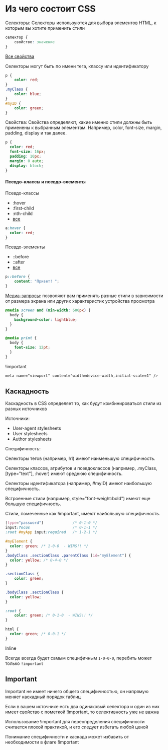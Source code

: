 # Из чего состоит CSS
Селекторы: Селекторы используются для выбора элементов HTML, к которым вы хотите применить стили

```css
селектор {  
    свойство: значение
}
```

[Все свойства](https://www.w3schools.com/cssref/index.php)




Селекторы могут быть по имени тега, классу или идентификатору
```css
p {
    color: red;
}
.myClass {
    color: blue;
}
#myID {
    color: green;
}
```

Свойства: Свойства определяют, какие именно стили должны быть применены к выбранным элементам. Например, color, font-size, margin, padding, display и так далее.
```css
p {
  color: red;
  font-size: 16px;
  padding: 10px;
  margin: 0 auto;
  display: block;
} 
```

#### Псевдо-классы и псевдо-элементы
Псевдо-классы
* :hover
* :first-child
* :nth-child
* [все](https://developer.mozilla.org/ru/docs/Web/CSS/Pseudo-classes)
```css 
a:hover {
  color: red;
}
```

Псевдо-элементы
* ::before
* ::after
* [все](https://developer.mozilla.org/ru/docs/Web/CSS/Pseudo-elements)
```css 
p::before {
    content: "Привет! ";
}
```

[Медиа-запросы](https://developer.mozilla.org/en-US/docs/Learn/CSS/CSS_layout/Media_queries): позволяют вам применять разные стили в зависимости от размера экрана или других характеристик устройства просмотра
```css
@media screen and (min-width: 600px) {
  body {
    background-color: lightblue;
  }
}
```

```css 
@media print {
  body {
    font-size: 12pt;
  }
}
```

!important
```css
meta name="viewport" content="width=device-width,initial-scale=1" />
```

## Каскадность
Каскадность в CSS определяет то, как будут комбинироваться стили из разных источников

Источники:
* User-agent stylesheets
* User stylesheets
*  Author stylesheets


Специфичность: 

Селекторы тегов (например, h1) имеют наименьшую специфичность.

Селекторы классов, атрибутов и псевдоклассов (например, .myClass, [type="text"], :hover) имеют среднюю специфичность.

Селекторы идентификатора (например, #myID) имеют наибольшую специфичность.

Встроенные стили (например, style="font-weight:bold") имеют еще большую специфичность.

Стили, помеченные как !important, имеют наибольшую специфичность.


```css
[type="password"]             /* 0-1-0 */
input:focus                   /* 0-1-1 */
:root #myApp input:required   /* 1-2-1 */
```


```css
#myElement {
  color: green; /* 1-0-0  - WINS!! */
}
.bodyClass .sectionClass .parentClass [id="myElement"] {
  color: yellow; /* 0-4-0 */
}
```

```css
.sectionClass {
    color: green;
}

.bodyClass .sectionClass {
  color: yellow;
}
```

```css
:root {
    color: green; /* 0-1-0  - WINS!! */
}

html {
  color: green; /* 0-0-1 */
}
```

Inline 

Всегде всегда будет самым специфичным ```1-0-0-0```, перебить может только ```!important```

## Important
Important не имеет ничего общего специфичностью, он напрямую меняет каскадный порядок таблиц

Если в вашем источнике есть два одинаковый селектора и один из них имеет свойство с пометкой !important, то селективность уже не важна

Использование !important для переопределения специфичности считается плохой практикой, и его следует избегать любой ценой

Понимание специфичности и каскада может избавить от необходимости в флаге !important
